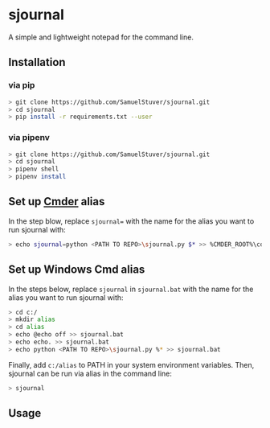 # sjournal
A simple and lightweight notepad for the command line.

## Installation
### via pip
```bash
> git clone https://github.com/SamuelStuver/sjournal.git
> cd sjournal
> pip install -r requirements.txt --user
```
### via pipenv
```bash
> git clone https://github.com/SamuelStuver/sjournal.git
> cd sjournal
> pipenv shell
> pipenv install
```

## Set up [Cmder](https://cmder.net) alias 
In the step blow, replace `sjournal=` with the name for the alias you want to run sjournal with:
```bash
> echo sjournal=python <PATH TO REPO>\sjournal.py $* >> %CMDER_ROOT%\config\user_aliases.cmd
```

## Set up Windows Cmd alias
In the steps below, replace `sjournal` in `sjournal.bat` with the name for the alias you want to run sjournal with:
```bash
> cd c:/
> mkdir alias
> cd alias
> echo @echo off >> sjournal.bat
> echo echo. >> sjournal.bat
> echo python <PATH TO REPO>\sjournal.py %* >> sjournal.bat
```
Finally, add `c:/alias` to PATH in your system environment variables.
Then, sjournal can be run via alias in the command line:
```bash
> sjournal
```

## Usage
